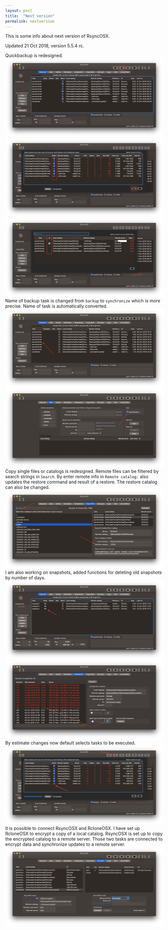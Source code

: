 ```yaml
---
layout: post
title:  "Next version"
permalink: nextversion
---
```

This is some info about next version of RsyncOSX.

Updated 21 Oct 2018, version 5.5.4 rc.

Quickbackup is redesigned.
![](/images/RsyncOSX/master/nextversion/quickbackup1.png)
![](/images/RsyncOSX/master/nextversion/quickbackup2.png)
![](/images/RsyncOSX/master/nextversion/quickbackup3.png)
Name of backup task is changed from `backup` to `synchronize` which is more precise. Name of task is automatically converted.
![](/images/RsyncOSX/master/nextversion/main.png)
![](/images/RsyncOSX/master/nextversion/add.png)
Copy single files or catalogs is redesigned. Remote files can be filtered by search strings in `Search`. By enter remote info in `Remote catalog:` also updates the restore command and result of a restore. The restore catalog can also be changed.
![](/images/RsyncOSX/master/nextversion/copy.png)
I am also working on snapshots, added functions for deleting old snapshots by number of days.
![](/images/RsyncOSX/master/nextversion/snapnum.png)
![](/images/RsyncOSX/master/nextversion/days.png)
By estimate changes now default selects tasks to be executed.
![](/images/RsyncOSX/master/nextversion/synch.png)
It is possible to connect RsyncOSX and RcloneOSX. I have set up RcloneOSX to encrypt a copy of a local catalog. RsyncOSX is set up to copy the encrypted catalog to a remote server. Those two tasks are connected to encrypt data and synchronize updates to a remote server.
![](/images/RsyncOSX/master/nextversion/combined.png)
